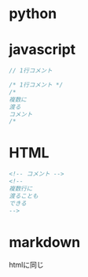 # python
# javascript
```javascript
// 1行コメント
```

```javascript
/* 1行コメント */
/*
複数に
渡る
コメント
/*
```

# HTML
```html
<!-- コメント -->
<!--
複数行に
渡ることも
できる
-->
```

# markdown
htmlに同じ